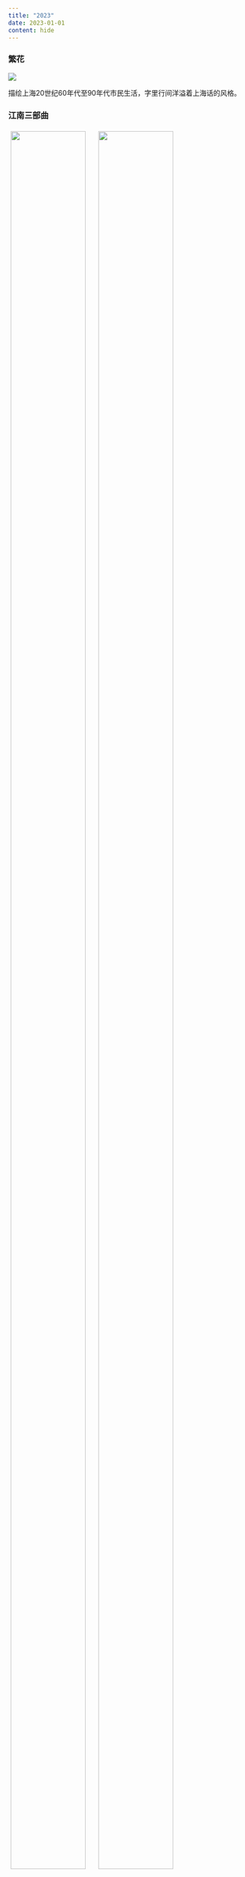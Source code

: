 ```yaml
---
title: "2023"
date: 2023-01-01
content: hide
---
```


### 繁花

![](2023-01-13-00-12-10.png#center-small)

描绘上海20世纪60年代至90年代市民生活，字里行间洋溢着上海话的风格。

### 江南三部曲

<style>
    .column {
        float: left;
        width: 33.33%;
        padding: 5px;
    }

    .row::after {
        content: "";
        clear: both;
        display: table;
    }
</style>

<div class="row">
    <div class="column"> 
        <img src="2023-02-10-17-53-18.png" style="width: 95%"> 
    </div>
    <div class="column">
        <img src="2023-02-10-17-53-55.png" style="width: 95%"> 
    </div>
    <div class="column">
        <img src="2023-02-10-17-54-18.png" style="width: 95%"> 
    </div>
</div>

理想与现实，最终以别样方式的和解。


### 毛泽东传

![](2023-03-14-18-56-04.png#center-small)

毛泽东，无产阶级革命的领导者，有着强烈的民族主义精神和斗争精神，
带领军队从井冈山走遍祖国大江南北，最终夺取统治权，在此期间作为一个诗人，
抒发对山河的感叹，洋溢着激情和傲气，“是风流人物还看今朝”。
在晚年，成为“半神半人式的人物”，“集真理和权力于一身”，
而中国政治局势则左右摇摆，处于各种混沌之中。

> “如果我们今天不反对新八股和新教条主义，”
> 毛泽东在延安批评28个布尔什维克时曾说，“则中国人民的思想又将受另一种形式主义的束缚。”

Anyway, 毛主席还是非常伟大的，真正地改变了历史进程。


### 物理学家的智性冒险

![](2023-05-13-18-37-54.png#center-small)

在一篇篇简短的随笔的背后，是一个物理学家的热忱的心与深邃而广泛的思考。科学的发展，似乎呈现着一种连续性，古今之间的伟大思想彼此相连。

### 经济学原理：微观经济学分册

![](2023-07-22-11-57-03.png#center-small)

开拓新大陆——「经济学」！

### 巨人的陨落：世纪三部曲

![](2023-12-03-22-17-57.png#center-small)

一场巨变在泰-格温人物亮相后拉开序幕，各国之间错综复杂的利益链被一场刺杀转动，政客们唇枪舌战撕扯着利益的蛋糕🍰，打仗到最后已经忘记当初的打仗是为了什么。胜利者呼吁和平，并将巨额复仇赔偿单丢给战败者，埋下战争的种子。

### 哲学·科学·常识

![](2023-12-10-10-41-41.png#center-small)

哲学（philosophia，爱（philo）智慧（sophia）），听起来玄乎又玄，如今看起来似乎已经失去的存在的意义，甚至被断言「哲学已死」。即便被宣称可以用来指导科学工作，但是近代科学明明是通过不懈的努力才摆脱了形而上学。那不禁追问，哲学何去何从？